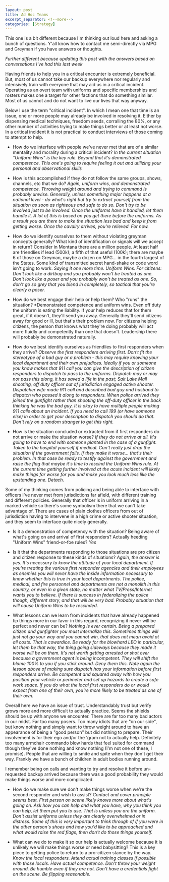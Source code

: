 ```yaml
---
layout: post
title: Ad Hoc Teams
excerpt_separator: <!--more-->
categories: [Strategy]
---
```

This one is a bit different because I'm thinking out loud here and asking a bunch of questions. Y'all know how to contact me semi-directly via MPG and Greyman if you have answers or thoughts.

*Further different because updating this post with the answers based on conversations I've had this last week*

Having friends to help you in a critical encounter is extremely beneficial. But, most of us cannot take our backup everywhere nor regularly and intensively train with everyone that may aid us in a critical incident. Operating as an overt team with uniforms and specific memberships and rosters makes one a target for other factions that do something similar. Most of us cannot and do not want to live our lives that way anyway.

Below I use the term "critical incident". In which I mean one that time is an issue, one or more people may already be involved in resolving it. Either by dispensing medical techniques, freedom seeds, corralling the 80%, or any other number of activities trying to make things better or at least not worse. In a critical incident it is not practical to conduct interviews of those coming to attempt to help.

- How do we interface with people we've never met that are of a similar mentality and morality during a critical incident?
*In the current situation "Uniform Wins" is the key rule. Beyond that it's demonstrated competence. This one's going to require feeling it out and utilizing your personal and observational skills*

- How is this accomplished if they do not follow the same groups, shows, channels, etc that we do?
*Again, uniform wins, and demonstrated competence. Throwing weight around and trying to command is probably unwise. Generally, unless something major happens at a national level - do what's right but try to extract yourself from the situation as soon as righteous and safe to do so. Don't try to be involved just to be involved. Once the uniforms have it handled, let them handle it. A lot of this is based on you get there before the uniforms. As a result you are there to make the situation less bad and keep it from getting worse. Once the cavalry arrives, you're relieved. For now.*
<!--more-->

- How do we identify ourselves to them without violating greyman concepts generally? What kind of identification or signals will we accept in return?
Consider in Montana there are a million people. At least half are friendlies if lead (500k); a fifth of that useful (100k); there are maybe 6 of those on Greyman, maybe a dozen on MPG... in the fourth largest of the States. Some kind of transmitted secret hand-shake or code word isn't going to work.
*Saying it one more time. Uniform Wins. For citizens: Don't look like a dirtbag and you probably won't be treated as one. Don't look like a poser and you probably won't be treated as one. So, don't go so grey that you blend in completely, so tactical that you're clearly a poser.*

- How do we best engage their help or help them? Who "runs" the situation?
*Demonstrated competence and uniform wins. Even off duty the uniform is eating the liability. If your help reduces that for them great, if it doesn't, they'll send you away. Generally they'll send citizens away for good or ill, but that's their problem now. For citizens helping citizens, the person that knows what they're doing probably will act more fluidly and competently than one that doesn't. Leadership there will probably be demonstrated naturally.

- How do we best identify ourselves as friendlies to first responders when they arrive?
*Observe the first responders arriving first. Don't fit the stereotype of a bad guy or a problem - this may require knowing your local department and their own prejudices. Ideally if you or someone you know makes that 911 call you can give the description of citizen responders to dispatch to pass to the uniforms. Dispatch may or may not pass this along, it has saved a life in the past; Salt Lake Mall shooting, off duty officer out of jurisdiction engaged active shooter. Dispatcher wife made 911 call and described bad guy and husband to dispatch who passed it along to responders. When police arrived they joined the gunfight rather than shooting the off-duty officer in the back thinking he was the bad guy. It is okay to have multiple people making 911 calls about an incident. If you need to call 199 (or have someone else) in order to get your description to dispatch you should do that. Don't rely on a random stranger to get this right.* 

- How is the situation concluded or extracted from if first responders do not arrive or make the situation worse?
*If they do not arrive at all. It's going to have to end with someone planted in the case of a gunfight. Taken to the hospital yourself if medical. Can't really just drop the situation if the government fails. If they make it worse... that's their problem. In that case be ready to testify against the government and raise the flag that maybe it's time to rescind the Uniform Wins rule. At the current time getting further involved at the acute incident will likely make things far worse for you and make you look much less like the upstanding one. Detach.*

Some of my thinking comes from policing and being able to interface with officers I've never met from jurisdictions far afield, with different training and different policies. Generally that officer is in uniform arriving in a marked vehicle so there's some symbolism there that we can't take advantage of. There are cases of plain clothes officers from out of jurisdiction having to intervene in a high crime or active shooter situation, and they seem to interface quite nicely generally. 

- Is it a demonstration of competency with the situation? Being aware of what's going on and arrival of first responders? Actually heeding "Uniform Wins" friend-or-foe rules? 
*Yes*

- Is it that the departments responding to those situations are pro citizen and citizen response to these kinds of situations?
*Again, the answer is yes. It's necessary to know the attitude of your local department. If you're treating the various first responder agencies and their employees as enemies you will never have the inside information necessary to know whether this is true in your local departments. The police, medical, and fire personnel and departments are not a monolith in this country, or even in a given state, no matter what TV/Press/Internet wants you to believe. If there is success in federalizing the police though, different story, and that will be very bad. Probably situation that will cause Uniform Wins to be rescinded.*

- What lessons can we learn from incidents that have already happened tip things more in our favor in this regard, recognizing it never will be perfect and never can be?
*Nothing is ever certain. Being a prepared citizen and gunfighter you must internalize this. Sometimes things will just not go your way and you cannot win, that does not mean avoid at all costs. That is cowardice. Be ready for the blowhard LEO in particular, let them be that way, the thing going sideways because they made it worse will be on them. It's not worth getting arrested or shot over because a government agent is being incompetent. They will shift the blame 100% to you if you stick around. Deny them this. Note again the lesson above of making sure dispatch has your information before first responders arrive. Be competent and squared away with how you position your vehicle or perimeter and set up hazards to create a safe work space. If you do what the local first responders do or would expect from one of their own, you're more likely to be treated as one of their own.* 

Overall here we have an issue of trust. Understandably trust but verify grows more and more difficult to actually practice. Seems the shields should be up with anyone we encounter. There are far too many bad actors in our midst. Far too many posers. Too many idiots that are "on our side", but know nothing and simply want to throw weight around to have an appearance of being a "good person" but did nothing to prepare. Their involvement is for their ego and/or the 'gram not to actually help. Definitely too many armchair commando blow hards that feel suited for command though they've done nothing and know nothing (I'm not one of these, I promise). People that are willing to smite and spite when they don't get their way. Frankly we have a bunch of children in adult bodies running around. 

I remember being on calls and wanting to try and resolve it before un-requested backup arrived because there was a good probability they would make things worse and more complicated.

- How do we make sure we don't make things worse when we're the second responder and wish to assist?
*Contact and cover principle seems best. First person on scene likely knows more about what's going on. Ask how you can help and what you have, why you think you can help, let them put you to use. That is unless you are the uniform. Don't assist uniforms unless they are clearly overwhelmed or in distress. Some of this is very important to think through of if you were in the other person's shoes and how you'd like to be approached and what would raise the red flags, then don't do those things yourself.*

- What can we do to make it so our help is actually welcome because it is unlikely we will make things worse or need babysitting?
This is a key piece to getting police to return to a pro-citizen stance by the way.
*Know the local responders. Attend actual training classes if possible with those locals. Have actual competence. Don't throw your weight around. Be humble even if they are not. Don't have a credentials fight on the scene. Be flipping reasonable.*